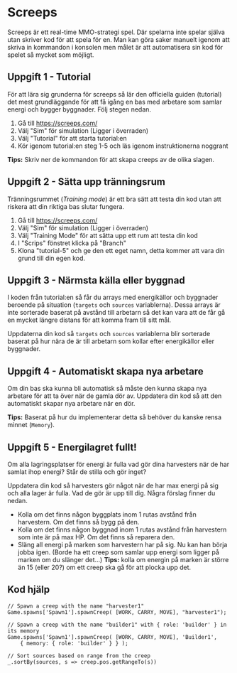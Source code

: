 # Screeps
Screeps är ett real-time MMO-strategi spel. Där spelarna inte spelar själva utan skriver kod för att spela
för en. Man kan göra saker manuelt igenom att skriva in kommandon i konsolen men målet
är att automatisera sin kod för spelet så mycket som möjligt.

## Uppgift 1 - Tutorial
För att lära sig grunderna för screeps så lär den officiella guiden (tutorial) det mest grundläggande
för att få igång en bas med arbetare som samlar energi och bygger byggnader. Följ stegen nedan.
1. Gå till https://screeps.com/
2. Välj "Sim" för simulation (Ligger i överraden)
3. Välj "Tutorial" för att starta tutorial:en
4. Kör igenom tutorial:en steg 1-5 och läs igenom instruktionerna noggrant

**Tips:** Skriv ner de kommandon för att skapa creeps av de olika slagen.

## Uppgift 2 - Sätta upp tränningsrum
Tränningsrummet (*Training mode*) är ett bra sätt att testa din kod utan att riskera att din riktiga bas slutar fungera.
1. Gå till https://screeps.com/
2. Välj "Sim" för simulation (Ligger i överraden)
3. Välj "Training Mode" för att sätta upp ett rum att testa din kod
4. I "Scrips" fönstret klicka på "Branch"
5. Klona "tutorial-5" och ge den ett eget namn, detta kommer att vara din grund till din egen kod.

## Uppgift 3 - Närmsta källa eller byggnad
I koden från tutorial:en så får du arrays med energikällor och byggnader beroende på situation (`targets` och `sources` variablerna).
Dessa arrays är inte sorterade baserat på avstånd till arbetarn så det kan vara att de får gå en mycket längre distans för att
komma fram till sitt mål.

Uppdaterna din kod så `targets` och `sources` variablerna blir sorterade baserat på hur nära de är till arbetarn som kollar efter
energikällor eller byggnader.

## Uppgift 4 - Automatiskt skapa nya arbetare
Om din bas ska kunna bli automatisk så måste den kunna skapa nya arbetare för att ta över när de gamla dör av.
Uppdatera din kod så att den automatiskt skapar nya arbetare när en dör.

**Tips:** Baserat på hur du implementerar detta så behöver du kanske rensa
minnet (`Memory`).

## Uppgift 5 - Energilagret fullt!
Om alla lagringsplatser för energi är fulla vad gör dina harvesters när de har samlat ihop energi? Står de stilla och gör inget?

Uppdatera din kod så harvesters gör något när de har max energi på sig och alla lager är fulla. Vad de gör är upp till dig. Några förslag finner du nedan.

* Kolla om det finns någon byggplats inom 1 rutas avstånd från harvestern. Om det finns så bygg på den.
* Kolla om det finns någon byggnad inom 1 rutas avstånd från harvestern som inte är på max HP. Om det finns så reparera den.
* Släng all energi på marken som harvestern har på sig. Nu kan han börja jobba igen. (Borde ha ett creep som samlar upp energi som ligger på marken om du slänger det...) **Tips:** kolla om energin på marken är större än 15 (eller 20?) om ett creep ska gå för att plocka upp det.

## Kod hjälp
```
// Spawn a creep with the name "harvester1"
Game.spawns['Spawn1'].spawnCreep( [WORK, CARRY, MOVE], "harvester1");
```
```
// Spawn a creep with the name "builder1" with { role: 'builder' } in its memory
Game.spawns['Spawn1'].spawnCreep( [WORK, CARRY, MOVE], 'Builder1',
    { memory: { role: 'builder' } } );
```
```
// Sort sources based on range from the creep
_.sortBy(sources, s => creep.pos.getRangeTo(s))
```



